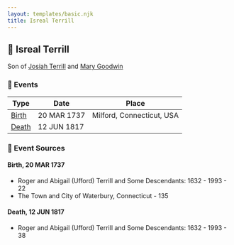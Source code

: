 ```yaml
---
layout: templates/basic.njk
title: Isreal Terrill
---
```

## 🔵 Isreal Terrill

Son of [Josiah Terrill](/people/8/80183041) and [Mary Goodwin](/people/4/49404198)

### 📆 Events

Type | Date | Place
------ | ------ | ------
[Birth](#event-0) | 20 MAR 1737 | Milford, Connecticut, USA
[Death](#event-1) | 12 JUN 1817 |

### 📰 Event Sources

#### <a id="event-0"></a> Birth, 20 MAR 1737
* Roger and Abigail (Ufford) Terrill and Some Descendants: 1632 - 1993  - 22
* The Town and City of Waterbury, Connecticut  - 135

#### <a id="event-1"></a> Death, 12 JUN 1817
* Roger and Abigail (Ufford) Terrill and Some Descendants: 1632 - 1993  - 38